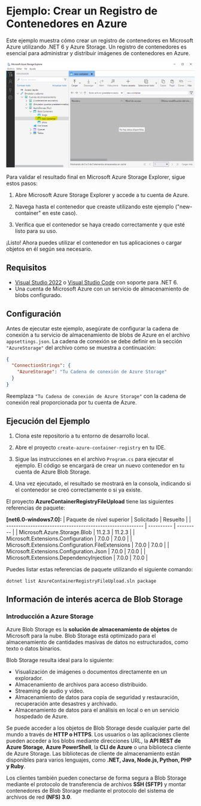 # Ejemplo: Crear un Registro de Contenedores en Azure

Este ejemplo muestra cómo crear un registro de contenedores en Microsoft Azure utilizando .NET 6 y Azure Storage. Un registro de contenedores es esencial para administrar y distribuir imágenes de contenedores en Azure.

![Validación en Azure Storage Explorer](screenshots/Screenshot_1.png)

Para validar el resultado final en Microsoft Azure Storage Explorer, sigue estos pasos:

1. Abre Microsoft Azure Storage Explorer y accede a tu cuenta de Azure.

2. Navega hasta el contenedor que creaste utilizando este ejemplo ("new-container" en este caso).

3. Verifica que el contenedor se haya creado correctamente y que esté listo para su uso.

¡Listo! Ahora puedes utilizar el contenedor en tus aplicaciones o cargar objetos en él según sea necesario.

## Requisitos

- [Visual Studio 2022](https://visualstudio.microsoft.com/) o [Visual Studio Code](https://code.visualstudio.com/) con soporte para .NET 6.
- Una cuenta de Microsoft Azure con un servicio de almacenamiento de blobs configurado.

## Configuración

Antes de ejecutar este ejemplo, asegúrate de configurar la cadena de conexión a tu servicio de almacenamiento de blobs de Azure en el archivo `appsettings.json`. La cadena de conexión se debe definir en la sección `"AzureStorage"` del archivo como se muestra a continuación:

```json
{
  "ConnectionStrings": {
    "AzureStorage": "Tu Cadena de conexión de Azure Storage"
  }
}
```

Reemplaza `"Tu Cadena de conexión de Azure Storage"` con la cadena de conexión real proporcionada por tu cuenta de Azure.

## Ejecución del Ejemplo

1. Clona este repositorio a tu entorno de desarrollo local.

2. Abre el proyecto `create-azure-container-registry` en tu IDE.

3. Sigue las instrucciones en el archivo `Program.cs` para ejecutar el ejemplo. El código se encargará de crear un nuevo contenedor en tu cuenta de Azure Blob Storage.

4. Una vez ejecutado, el resultado se mostrará en la consola, indicando si el contenedor se creó correctamente o si ya existe.

El proyecto **AzureContainerRegistryFileUpload** tiene las siguientes referencias de paquete:

**[net6.0-windows7.0]:**
   | Paquete de nivel superior                                | Solicitado | Resuelto |
   | --------------------------------------------------------- | ---------- | --------- |
   | Microsoft.Azure.Storage.Blob                           | 11.2.3     | 11.2.3    |
   | Microsoft.Extensions.Configuration                     | 7.0.0      | 7.0.0     |
   | Microsoft.Extensions.Configuration.FileExtensions      | 7.0.0      | 7.0.0     |
   | Microsoft.Extensions.Configuration.Json                | 7.0.0      | 7.0.0     |
   | Microsoft.Extensions.DependencyInjection               | 7.0.0      | 7.0.0     |

Puedes listar estas referencias de paquete utilizando el siguiente comando:

```shell
dotnet list AzureContainerRegistryFileUpload.sln package
```

## Información de interés acerca de Blob Storage
### Introducción a Azure Storage
Azure Blob Storage es la **solución de almacenamiento de objetos** de Microsoft para la nube. Blob Storage está optimizado para el almacenamiento de cantidades masivas de datos no estructurados, como texto o datos binarios.

Blob Storage resulta ideal para lo siguiente:

- Visualización de imágenes o documentos directamente en un explorador.
- Almacenamiento de archivos para acceso distribuido.
- Streaming de audio y vídeo.
- Almacenamiento de datos para copia de seguridad y restauración, recuperación ante desastres y archivado.
- Almacenamiento de datos para el análisis en local o en un servicio hospedado de Azure.

Se puede acceder a los objetos de Blob Storage desde cualquier parte del mundo a través de **HTTP o HTTPS**. Los usuarios o las aplicaciones cliente pueden acceder a los blobs mediante direcciones URL, la **API REST de Azure Storage**, **Azure PowerShell**, la **CLI de Azure** o una biblioteca cliente de Azure Storage. Las bibliotecas de cliente de almacenamiento están disponibles para varios lenguajes, como **.NET, Java, Node.js, Python, PHP y Ruby**.

Los clientes también pueden conectarse de forma segura a Blob Storage mediante el protocolo de transferencia de archivos **SSH (SFTP)** y montar contenedores de Blob Storage mediante el protocolo del sistema de archivos de red **(NFS) 3.0**.
